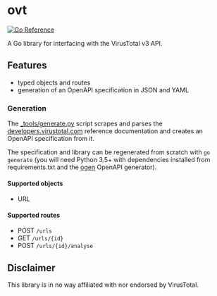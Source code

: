 # ovt

[![Go Reference](https://pkg.go.dev/badge/github.com/cephalexin/ovt.svg)](https://pkg.go.dev/github.com/cephalexin/ovt)

A Go library for interfacing with the VirusTotal v3 API.

## Features

* typed objects and routes
* generation of an OpenAPI specification in JSON and YAML

### Generation

The [_tools/generate.py](./_tools/generate.py) script scrapes and parses the [developers.virustotal.com](https://developers.virustotal.com/reference) reference documentation and creates an OpenAPI specification from it.

The specification and library can be regenerated from scratch with `go generate` (you will need Python 3.5+ with dependencies installed from requirements.txt and the [ogen](https://ogen.dev/docs/intro/#installation) OpenAPI generator).

#### Supported objects

* URL

#### Supported routes

* POST `/urls`
* GET `/urls/{id}`
* POST `/urls/{id}/analyse`

## Disclaimer

This library is in no way affiliated with nor endorsed by VirusTotal.